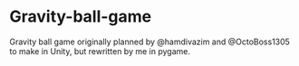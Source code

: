 # Gravity-ball-game
Gravity ball game originally planned by @hamdivazim and @OctoBoss1305 to make in Unity, but rewritten by me in pygame.
